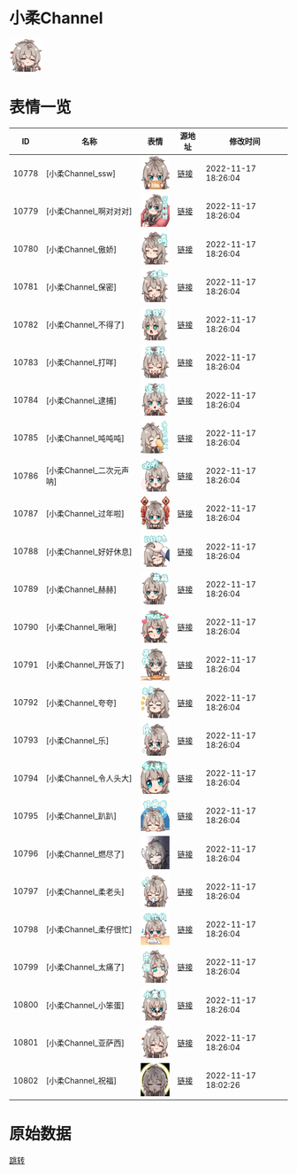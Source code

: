 # 小柔Channel

<img src="./cover.png" height="60" alt="cover" />

# 表情一览

|ID|名称|表情|源地址|修改时间|
|----|----|----|----|----|
|10778|[小柔Channel_ssw]|<img src="./pic/010778_%5B小柔Channel_ssw%5D.png" height="60" alt="ssw"/>|[链接](http://i0.hdslb.com/bfs/emote/80a962c7e51823040ff6a799234fc2337d773e7a.png)|2022-11-17 18:26:04|
|10779|[小柔Channel_啊对对对]|<img src="./pic/010779_%5B小柔Channel_啊对对对%5D.png" height="60" alt="啊对对对"/>|[链接](http://i0.hdslb.com/bfs/emote/3512d91a160ec29cdf8f03725dec1af0cbde5a0c.png)|2022-11-17 18:26:04|
|10780|[小柔Channel_傲娇]|<img src="./pic/010780_%5B小柔Channel_傲娇%5D.png" height="60" alt="傲娇"/>|[链接](http://i0.hdslb.com/bfs/emote/9b4f6b8d05834ba5ed0f384553da33f78370ddf5.png)|2022-11-17 18:26:04|
|10781|[小柔Channel_保密]|<img src="./pic/010781_%5B小柔Channel_保密%5D.png" height="60" alt="保密"/>|[链接](http://i0.hdslb.com/bfs/emote/b491350da40dc434e2eb61a1cfd3e3c217b29084.png)|2022-11-17 18:26:04|
|10782|[小柔Channel_不得了]|<img src="./pic/010782_%5B小柔Channel_不得了%5D.png" height="60" alt="不得了"/>|[链接](http://i0.hdslb.com/bfs/emote/913b07ea51aee5c139cc64fd975d79a15d42cedf.png)|2022-11-17 18:26:04|
|10783|[小柔Channel_打咩]|<img src="./pic/010783_%5B小柔Channel_打咩%5D.png" height="60" alt="打咩"/>|[链接](http://i0.hdslb.com/bfs/emote/fafa86544e46b3c0af4f90363b9d40b365562c74.png)|2022-11-17 18:26:04|
|10784|[小柔Channel_逮捕]|<img src="./pic/010784_%5B小柔Channel_逮捕%5D.png" height="60" alt="逮捕"/>|[链接](http://i0.hdslb.com/bfs/emote/2d49d388ea6cc5f6b12abb9da49a88a519356f13.png)|2022-11-17 18:26:04|
|10785|[小柔Channel_吨吨吨]|<img src="./pic/010785_%5B小柔Channel_吨吨吨%5D.png" height="60" alt="吨吨吨"/>|[链接](http://i0.hdslb.com/bfs/emote/47544b9695a77eb6511d82e8e821c5cb90a1dc68.png)|2022-11-17 18:26:04|
|10786|[小柔Channel_二次元声呐]|<img src="./pic/010786_%5B小柔Channel_二次元声呐%5D.png" height="60" alt="二次元声呐"/>|[链接](http://i0.hdslb.com/bfs/emote/21e7f3ce691f61c7820b6607d68afa04940a7489.png)|2022-11-17 18:26:04|
|10787|[小柔Channel_过年啦]|<img src="./pic/010787_%5B小柔Channel_过年啦%5D.png" height="60" alt="过年啦"/>|[链接](http://i0.hdslb.com/bfs/emote/77fc3afb6c8c67d0497b0ebec007a9cedc31729d.png)|2022-11-17 18:26:04|
|10788|[小柔Channel_好好休息]|<img src="./pic/010788_%5B小柔Channel_好好休息%5D.png" height="60" alt="好好休息"/>|[链接](http://i0.hdslb.com/bfs/emote/8684dd8fbc1b77a69e8289249d01d9746d7b9a6d.png)|2022-11-17 18:26:04|
|10789|[小柔Channel_赫赫]|<img src="./pic/010789_%5B小柔Channel_赫赫%5D.png" height="60" alt="赫赫"/>|[链接](http://i0.hdslb.com/bfs/emote/c4e17b499f7cd7bc620e37e02feb10078b49b8cd.png)|2022-11-17 18:26:04|
|10790|[小柔Channel_啾啾]|<img src="./pic/010790_%5B小柔Channel_啾啾%5D.png" height="60" alt="啾啾"/>|[链接](http://i0.hdslb.com/bfs/emote/f9dd33b29a36f60c474166770fe34e0fd9dbb8ba.png)|2022-11-17 18:26:04|
|10791|[小柔Channel_开饭了]|<img src="./pic/010791_%5B小柔Channel_开饭了%5D.png" height="60" alt="开饭了"/>|[链接](http://i0.hdslb.com/bfs/emote/13f4678d72993cbc3d23eaa947cc83a68556c6ce.png)|2022-11-17 18:26:04|
|10792|[小柔Channel_夸夸]|<img src="./pic/010792_%5B小柔Channel_夸夸%5D.png" height="60" alt="夸夸"/>|[链接](http://i0.hdslb.com/bfs/emote/23c86b0d7f5d8a4e007597aaee64ebcc6a49fa08.png)|2022-11-17 18:26:04|
|10793|[小柔Channel_乐]|<img src="./pic/010793_%5B小柔Channel_乐%5D.png" height="60" alt="乐"/>|[链接](http://i0.hdslb.com/bfs/emote/495922c9e113431ba6c9dbf9d86eb9350c75fc1e.png)|2022-11-17 18:26:04|
|10794|[小柔Channel_令人头大]|<img src="./pic/010794_%5B小柔Channel_令人头大%5D.png" height="60" alt="令人头大"/>|[链接](http://i0.hdslb.com/bfs/emote/5eea8532d6f4d93d90c9619da990981bbd06083c.png)|2022-11-17 18:26:04|
|10795|[小柔Channel_趴趴]|<img src="./pic/010795_%5B小柔Channel_趴趴%5D.png" height="60" alt="趴趴"/>|[链接](http://i0.hdslb.com/bfs/emote/49a584141c4969a4af9278e3905ce5166cb96e13.png)|2022-11-17 18:26:04|
|10796|[小柔Channel_燃尽了]|<img src="./pic/010796_%5B小柔Channel_燃尽了%5D.png" height="60" alt="燃尽了"/>|[链接](http://i0.hdslb.com/bfs/emote/c2f1d3eb338356ff9c36c215aea2283d73b3463a.png)|2022-11-17 18:26:04|
|10797|[小柔Channel_柔老头]|<img src="./pic/010797_%5B小柔Channel_柔老头%5D.png" height="60" alt="柔老头"/>|[链接](http://i0.hdslb.com/bfs/emote/dd8103b1da0b0a992512fa8ffec8a735b6b76b08.png)|2022-11-17 18:26:04|
|10798|[小柔Channel_柔仔很忙]|<img src="./pic/010798_%5B小柔Channel_柔仔很忙%5D.png" height="60" alt="柔仔很忙"/>|[链接](http://i0.hdslb.com/bfs/emote/7f1b6951df3a8cedfb65a4d72cf479821ee6abdc.png)|2022-11-17 18:26:04|
|10799|[小柔Channel_太痛了]|<img src="./pic/010799_%5B小柔Channel_太痛了%5D.png" height="60" alt="太痛了"/>|[链接](http://i0.hdslb.com/bfs/emote/19eaf1b3cc888639dfb81e0ee9e5b856b6901dfd.png)|2022-11-17 18:26:04|
|10800|[小柔Channel_小笨蛋]|<img src="./pic/010800_%5B小柔Channel_小笨蛋%5D.png" height="60" alt="小笨蛋"/>|[链接](http://i0.hdslb.com/bfs/emote/0a176341ef380f73d8aa043d5f80019c5d4c4c12.png)|2022-11-17 18:26:04|
|10801|[小柔Channel_亚萨西]|<img src="./pic/010801_%5B小柔Channel_亚萨西%5D.png" height="60" alt="亚萨西"/>|[链接](http://i0.hdslb.com/bfs/emote/6db9fce81729c7326cf9c3dc760f3bab1aa27e2b.png)|2022-11-17 18:26:04|
|10802|[小柔Channel_祝福]|<img src="./pic/010802_%5B小柔Channel_祝福%5D.png" height="60" alt="祝福"/>|[链接](http://i0.hdslb.com/bfs/emote/b26d593c533b394b5e1e2221b1ed1840016c7456.png)|2022-11-17 18:02:26|

# 原始数据

[跳转](./raw.json)

